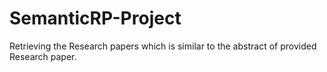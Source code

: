 # SemanticRP-Project
Retrieving the Research papers which is similar to the abstract of provided Research paper.
